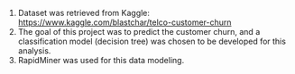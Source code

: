 1. Dataset was retrieved from Kaggle: https://www.kaggle.com/blastchar/telco-customer-churn
2. The goal of this project was to predict the customer churn, and a classification model (decision tree) was chosen to be developed for this analysis.
3. RapidMiner was used for this data modeling.
